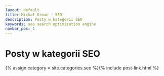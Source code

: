 ```yaml
---
layout: default
title: Michał Orman - SEO
description: Posty w kategorii SEO
keywords: seo search optimization engine
navbar_pos: 1
---
```

# Posty w kategorii SEO
{% assign category = site.categories.seo %}{% include post-link.html %}